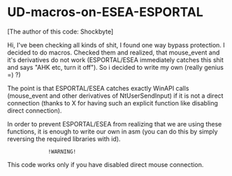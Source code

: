 # UD-macros-on-ESEA-ESPORTAL

[The author of this code: Shockbyte]

Hi, I've been checking all kinds of shit, I
found one way bypass protection. I decided to
do macros. Checked them and realized, that
mouse_event and it's derivatives do not work
(ESPORTAL/ESEA immediately catches this shit
and says "AHK etc, turn it off"). So i decided
to write my own (really genius =) ?)

The point is that ESPORTAL/ESEA catches exactly
WinAPI calls (mouse_event and other derivatives
of NtUserSendInput) if it is not a direct connection
(thanks to X for having such an explicit function like
disabling direct connection).

In order to prevent ESPORTAL/ESEA from realizing
that we are using these functions, it is enough
to write our own in asm (you can do this by simply
reversing the required libraries with id).

                 !WARNING!
This code works only if you have disabled direct
mouse connection.










